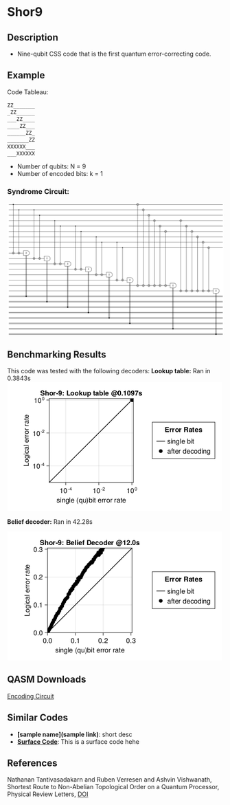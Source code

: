 # Shor9

## Description
 - Nine-qubit CSS code that is the first quantum error-correcting code.

## Example
Code Tableau:
```
ZZ_______
_ZZ______
___ZZ____
____ZZ___
______ZZ_
_______ZZ
XXXXXX___
___XXXXXX
```

- Number of qubits: N = 9
- Number of encoded bits: k = 1
### Syndrome Circuit:
![Shor-9 Syndrome Circuit](images/codeplots/Shor-9-codeplot.png)

## Benchmarking Results
This code was tested with the following decoders:
**Lookup table:** Ran in 0.3843s
![Shor-9 Truth Table PP](images\performanceplots\Shor-9-lookuptable.png)

**Belief decoder:** Ran in 42.28s

![Shor-9 Belief Decoder PP](images\performanceplots\Shor-9-beliefa.png)

##

## QASM Downloads
[Encoding Circuit](QASMDownloads\\Shor-9-encodingCircuit.qasm)

## Similar Codes
- **[sample name](sample link)**: short desc
- **[Surface Code](https://www.nature.com/articles/s41586-022-05434-1)**: This is a surface code hehe

## References
Nathanan Tantivasadakarn and Ruben Verresen and Ashvin Vishwanath, Shortest Route to Non-Abelian Topological Order on a Quantum Processor, Physical Review Letters, [DOI](https://doi.org/10.1103/PhysRevLett.131.060405)